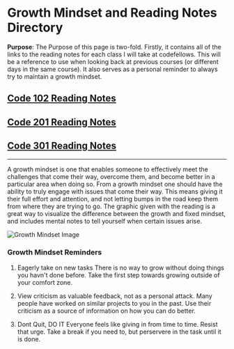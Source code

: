 # **Growth Mindset and Reading Notes Directory**


**Purpose**: The Purpose of this page is two-fold. Firstly, it contains all of the links to the reading notes for each class I will take at codefellows. This will be a reference to use when looking back at previous courses (or different days in the same course). It also serves as a personal reminder to always try to maintain a growth mindset. 

## [Code 102 Reading Notes](102.md)
## [Code 201 Reading Notes](201.md)
## [Code 301 Reading Notes](301.md)
***

A growth mindset is one that enables someone to effectively meet the challenges that come their way, overcome them, and become better in a particular area when doing so. From a growth mindset one should have the ability to truly engage with issues that come their way. This means giving it their full effort and attention, and not letting bumps in the road keep them from where they are trying to go. The graphic given with the reading is a great way to visualize the difference between the growth and fixed mindset, and includes mental notes to tell yourself when certain issues arise. 

![Growth Mindset Image](https://i2.wp.com/atlassianblog.wpengine.com/wp-content/uploads/NewGrowthMindset2.png?resize=768%2C960&ssl=1)

### Growth Mindset Reminders
1. Eagerly take on new tasks
      There is no way to grow without doing things you havn't done before. Take the first step towards growing outside of your comfort zone. 
   
2. View criticism as valuable feedback, not as a personal attack. 
     Many people have worked on similar projects to you in the past. Use their criticism as a source of information on how you can do better. 
   

3. Dont Quit, DO IT
 Everyone feels like giving in from time to time. Resist that urge. Take a break if you need to, but perservere in the task until it is done.
